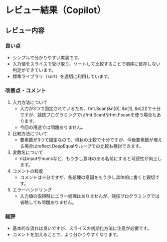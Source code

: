 # レビュー結果（Copilot）

## レビュー内容

### 良い点

- シンプルで分かりやすい実装です。
- 入力値をスライスで受け取り、ソートして比較することで順序に依存しない判定ができています。
- 標準ライブラリ（sort）を適切に利用しています。

### 改善点・コメント

1. 入力方法について
    - 入力が3つで固定されているため、fmt.Scan(&n[0], &n[1], &n[2])で十分ですが、競技プログラミングではfmt.Scanfやfmt.Fscanを使う場合もあります。
    - 今回の用途では問題ありません。
1. 比較方法について
    - 要素数が3つで固定なので、現状の比較で十分ですが、今後要素数が増える場合はreflect.DeepEqualやループでの比較も検討できます。
1. 変数名について
    - nはinputやnumsなど、もう少し意味のある名前にすると可読性が向上します。
1. コメントの粒度
    - コメントは十分ですが、各処理の意図をもう少し具体的に書くと親切です。
1. エラーハンドリング
    - 入力値の取得時にエラー処理はありませんが、競技プログラミングでは省略しても問題ありません。

### 総評

- 基本的な流れは良いですが、スライスの初期化方法に注意が必要です。
- コメントを加えることで、より分かりやすくなります。
